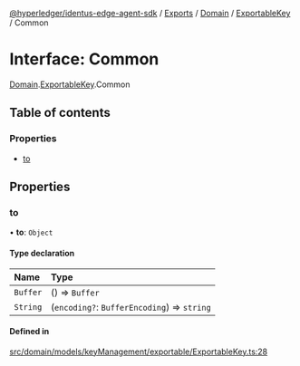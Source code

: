 [@hyperledger/identus-edge-agent-sdk](../README.md) / [Exports](../modules.md) / [Domain](../modules/Domain.md) / [ExportableKey](../modules/Domain.ExportableKey.md) / Common

# Interface: Common

[Domain](../modules/Domain.md).[ExportableKey](../modules/Domain.ExportableKey.md).Common

## Table of contents

### Properties

- [to](Domain.ExportableKey.Common.md#to)

## Properties

### to

• **to**: `Object`

#### Type declaration

| Name | Type |
| :------ | :------ |
| `Buffer` | () => `Buffer` |
| `String` | (`encoding?`: `BufferEncoding`) => `string` |

#### Defined in

[src/domain/models/keyManagement/exportable/ExportableKey.ts:28](https://github.com/hyperledger-identus/sdk-ts/blob/bc699428ddd8313d8025ef810d8e7784a65f26cc/src/domain/models/keyManagement/exportable/ExportableKey.ts#L28)
